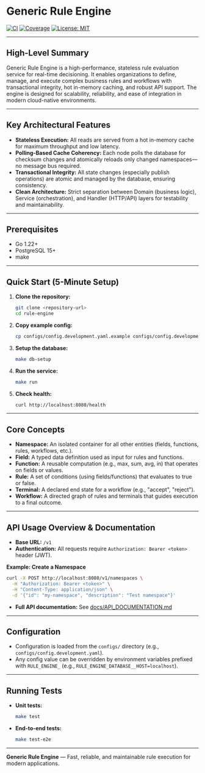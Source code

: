 # Generic Rule Engine

[![CI](https://img.shields.io/github/actions/workflow/status/your-org/rule-engine/ci.yml?branch=main)](https://github.com/your-org/rule-engine/actions)
[![Coverage](https://img.shields.io/codecov/c/github/your-org/rule-engine)](https://codecov.io/gh/your-org/rule-engine)
[![License: MIT](https://img.shields.io/badge/License-MIT-yellow.svg)](LICENSE)

---

## High-Level Summary

Generic Rule Engine is a high-performance, stateless rule evaluation service for real-time decisioning. It enables organizations to define, manage, and execute complex business rules and workflows with transactional integrity, hot in-memory caching, and robust API support. The engine is designed for scalability, reliability, and ease of integration in modern cloud-native environments.

---

## Key Architectural Features

- **Stateless Execution:** All reads are served from a hot in-memory cache for maximum throughput and low latency.
- **Polling-Based Cache Coherency:** Each node polls the database for checksum changes and atomically reloads only changed namespaces—no message bus required.
- **Transactional Integrity:** All state changes (especially publish operations) are atomic and managed by the database, ensuring consistency.
- **Clean Architecture:** Strict separation between Domain (business logic), Service (orchestration), and Handler (HTTP/API) layers for testability and maintainability.

---

## Prerequisites

- Go 1.22+
- PostgreSQL 15+
- make

---

## Quick Start (5-Minute Setup)

1. **Clone the repository:**
   ```bash
   git clone <repository-url>
   cd rule-engine
   ```
2. **Copy example config:**
   ```bash
   cp configs/config.development.yaml.example configs/config.development.yaml
   ```
3. **Setup the database:**
   ```bash
   make db-setup
   ```
4. **Run the service:**
   ```bash
   make run
   ```
5. **Check health:**
   ```bash
   curl http://localhost:8080/health
   ```

---

## Core Concepts

- **Namespace:** An isolated container for all other entities (fields, functions, rules, workflows, etc.).
- **Field:** A typed data definition used as input for rules and functions.
- **Function:** A reusable computation (e.g., max, sum, avg, in) that operates on fields or values.
- **Rule:** A set of conditions (using fields/functions) that evaluates to true or false.
- **Terminal:** A declared end state for a workflow (e.g., "accept", "reject").
- **Workflow:** A directed graph of rules and terminals that guides execution to a final outcome.

---

## API Usage Overview & Documentation

- **Base URL:** `/v1`
- **Authentication:** All requests require `Authorization: Bearer <token>` header (JWT).

**Example: Create a Namespace**
```bash
curl -X POST http://localhost:8080/v1/namespaces \
  -H "Authorization: Bearer <token>" \
  -H "Content-Type: application/json" \
  -d '{"id": "my-namespace", "description": "Test namespace"}'
```

- **Full API documentation:** See [docs/API_DOCUMENTATION.md](docs/API_DOCUMENTATION.md)

---

## Configuration

- Configuration is loaded from the `configs/` directory (e.g., `configs/config.development.yaml`).
- Any config value can be overridden by environment variables prefixed with `RULE_ENGINE_` (e.g., `RULE_ENGINE_DATABASE__HOST=localhost`).

---

## Running Tests

- **Unit tests:**
  ```bash
  make test
  ```
- **End-to-end tests:**
  ```bash
  make test-e2e
  ```

---

**Generic Rule Engine** — Fast, reliable, and maintainable rule execution for modern applications.
